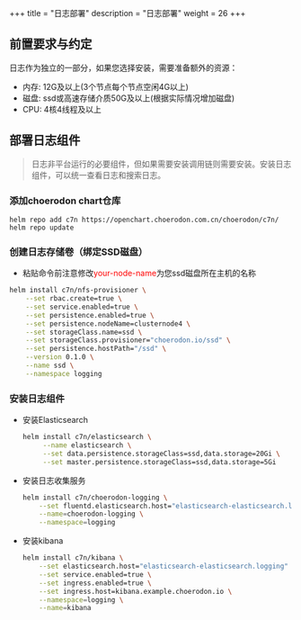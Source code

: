 +++
title = "日志部署"
description = "日志部署"
weight = 26
+++

## 前置要求与约定

日志作为独立的一部分，如果您选择安装，需要准备额外的资源：

- 内存: 12G及以上(3个节点每个节点空闲4G以上)
- 磁盘: ssd或高速存储介质50G及以上(根据实际情况增加磁盘)
- CPU: 4核4线程及以上

## 部署日志组件

<blockquote class="note">
日志非平台运行的必要组件，但如果需要安装调用链则需要安装。安装日志组件，可以统一查看日志和搜索日志。
</blockquote>

### 添加choerodon chart仓库

```
helm repo add c7n https://openchart.choerodon.com.cn/choerodon/c7n/
helm repo update
```

### 创建日志存储卷（绑定SSD磁盘）

- 粘贴命令前注意修改<span style="color: red">your-node-name</span>为您ssd磁盘所在主机的名称

```bash
helm install c7n/nfs-provisioner \
    --set rbac.create=true \
    --set service.enabled=true \
    --set persistence.enabled=true \
    --set persistence.nodeName=clusternode4 \
    --set storageClass.name=ssd \
    --set storageClass.provisioner="choerodon.io/ssd" \
    --set persistence.hostPath="/ssd" \
    --version 0.1.0 \
    --name ssd \
    --namespace logging
```

### 安装日志组件

- 安装Elasticsearch

    ```bash
    helm install c7n/elasticsearch \
         --name elasticsearch \
         --set data.persistence.storageClass=ssd,data.storage=20Gi \
         --set master.persistence.storageClass=ssd,data.storage=5Gi 
    ```

- 安装日志收集服务

    ```bash
    helm install c7n/choerodon-logging \
        --set fluentd.elasticsearch.host="elasticsearch-elasticsearch.logging" \
        --name=choerodon-logging \
        --namespace=logging
    ```

- 安装kibana

    ```bash
    helm install c7n/kibana \
        --set elasticsearch.host="elasticsearch-elasticsearch.logging" \
        --set service.enabled=true \
        --set ingress.enabled=true \
        --set ingress.host=kibana.example.choerodon.io \
        --namespace=logging \
        --name=kibana
    ```
